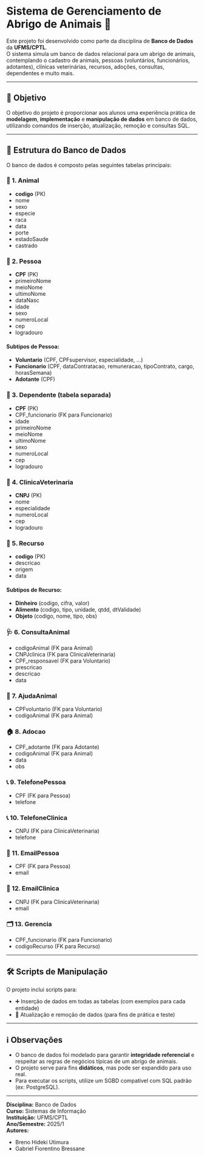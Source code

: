 # Sistema de Gerenciamento de Abrigo de Animais 🏡

Este projeto foi desenvolvido como parte da disciplina de **Banco de Dados** da **UFMS/CPTL**.  
O sistema simula um banco de dados relacional para um abrigo de animais, contemplando o cadastro de animais, pessoas (voluntários, funcionários, adotantes), clínicas veterinárias, recursos, adoções, consultas, dependentes e muito mais.

---

## 🎯 Objetivo

O objetivo do projeto é proporcionar aos alunos uma experiência prática de **modelagem**, **implementação** e **manipulação de dados** em banco de dados, utilizando comandos de inserção, atualização, remoção e consultas SQL.

---

## 📐 Estrutura do Banco de Dados

O banco de dados é composto pelas seguintes tabelas principais:

### 🐾 1. Animal
- **codigo** (PK)
- nome
- sexo
- especie
- raca
- data
- porte
- estadoSaude
- castrado

### 👤 2. Pessoa
- **CPF** (PK)
- primeiroNome
- meioNome
- ultimoNome
- dataNasc
- idade
- sexo
- numeroLocal
- cep
- logradouro

#### Subtipos de Pessoa:
- **Voluntario** (CPF, CPFsupervisor, especialidade, ...)
- **Funcionario** (CPF, dataContratacao, remuneracao, tipoContrato, cargo, horasSemana)
- **Adotante** (CPF)

### 👶 3. Dependente (tabela separada)
- **CPF** (PK)
- CPF_funcionario (FK para Funcionario)
- idade
- primeiroNome
- meioNome
- ultimoNome
- sexo
- numeroLocal
- cep
- logradouro

### 🏥 4. ClinicaVeterinaria
- **CNPJ** (PK)
- nome
- especialidade
- numeroLocal
- cep
- logradouro

### 💸 5. Recurso
- **codigo** (PK)
- descricao
- origem
- data

#### Subtipos de Recurso:
- **Dinheiro** (codigo, cifra, valor)
- **Alimento** (codigo, tipo, unidade, qtdd, dtValidade)
- **Objeto** (codigo, nome, tipo, obs)

### 🩺 6. ConsultaAnimal
- codigoAnimal (FK para Animal)
- CNPJclinica (FK para ClinicaVeterinaria)
- CPF_responsavel (FK para Voluntario)
- prescricao
- descricao
- data

### 🤝 7. AjudaAnimal
- CPFvoluntario (FK para Voluntario)
- codigoAnimal (FK para Animal)

### 🏠 8. Adocao
- CPF_adotante (FK para Adotante)
- codigoAnimal (FK para Animal)
- data
- obs

### 📞 9. TelefonePessoa
- CPF (FK para Pessoa)
- telefone

### 📞 10. TelefoneClinica
- CNPJ (FK para ClinicaVeterinaria)
- telefone

### 📧 11. EmailPessoa
- CPF (FK para Pessoa)
- email

### 📧 12. EmailClinica
- CNPJ (FK para ClinicaVeterinaria)
- email

### 🗂️ 13. Gerencia
- CPF_funcionario (FK para Funcionario)
- codigoRecurso (FK para Recurso)

---

## 🛠️ Scripts de Manipulação

O projeto inclui scripts para:
- ➕ Inserção de dados em todas as tabelas (com exemplos para cada entidade)
- 🔄 Atualização e remoção de dados (para fins de prática e teste)

---

## ℹ️ Observações

- O banco de dados foi modelado para garantir **integridade referencial** e respeitar as regras de negócios típicas de um abrigo de animais.
- O projeto serve para fins **didáticos**, mas pode ser expandido para uso real.
- Para executar os scripts, utilize um SGBD compatível com SQL padrão (ex: PostgreSQL).

---

**Disciplina:** Banco de Dados  
**Curso:** Sistemas de Informação  
**Instituição:** UFMS/CPTL  
**Ano/Semestre:** 2025/1  
**Autores:**
- Breno Hideki Utimura
- Gabriel Fiorentino Bressane
